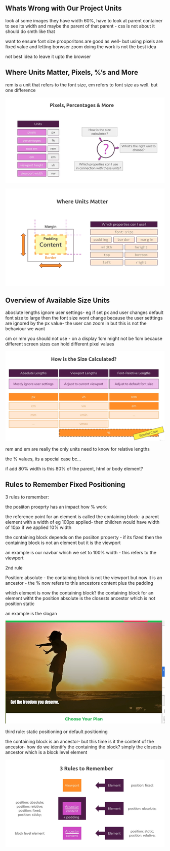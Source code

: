 Whats Wrong with Our Project Units
----------------------------------

look at some images they have width 60%, have to look at parent container to see its width and maybe the parent of that parent - css is not about it should do smth like that

want to ensure font size prooporitons are good as well- but using pixels are fixed value and letting borwser zoom doing the work is not the best idea

not best idea to leave it upto the browser

Where Units Matter, Pixels, %’s and More
----------------------------------------

rem is a unit that refers to the font size, em refers to font size as well. but one difference

![Screen Shot 2019-11-29 at 1.16.47 pm.png](resources/67CDCB3CF403CC2A8318FE0C6EE3E494.png)

![Screen Shot 2019-11-29 at 1.26.30 pm.png](resources/1CA396C962EDE7BBB7EDE498564C0494.png)

Overview of Available Size Units
--------------------------------

aboslute lengths ignore user settings- eg if set px and user changes default font size to large then the font size wont change because the user setttings are ignored by the px value- the user can zoom in but this is not the behaviour we want

cm or mm you should not use - on a display 1cm might not be 1cm because different screen sizes can hold different pixel values

![Screen Shot 2019-11-29 at 1.43.49 pm.png](resources/F3C7CCAE0E475A5EF17714140C3A947E.png)

rem and em are really the only units need to know for relative lengths

the % values, its a special case bc…

if add 80% width is this 80% of the parent, html or body element?

Rules to Remember Fixed Positioning
-----------------------------------

3 rules to remember:

the posiiton proeprty has an impact how % work

the reference point for an element is called the containing block- a parent element with a width of eg 100px applied- then children would have width of 10px if we applied 10% width

the containing block depends on the posiiton property - if its fized then the containing block is not an element but it is the viewport

an example is our navbar which we set to 100% width - this refers to the viewport

2nd rule

Position: absolute - the containing block is not the viewport but now it is an ancestor - the % now refers to this ancestors content plus the padding

which element is now the containing block? the containing block for an element witht the position absolute is the closests ancestor which is not position static

an example is the slogan

![Screen Shot 2019-11-29 at 2.12.37 pm.png](resources/E29F627D9EA4E0AF424229A3C09B7CE6.png)

third rule: static positioning or default positioning

the containing block is an ancestor- but this time is it the content of the ancestor- how do we identify the containing the block? simply the closests ancestor which is a block level element

![Screen Shot 2019-11-29 at 2.18.59 pm.png](resources/D358E12FB35BBA3E8B6303D0D23D15E5.png)